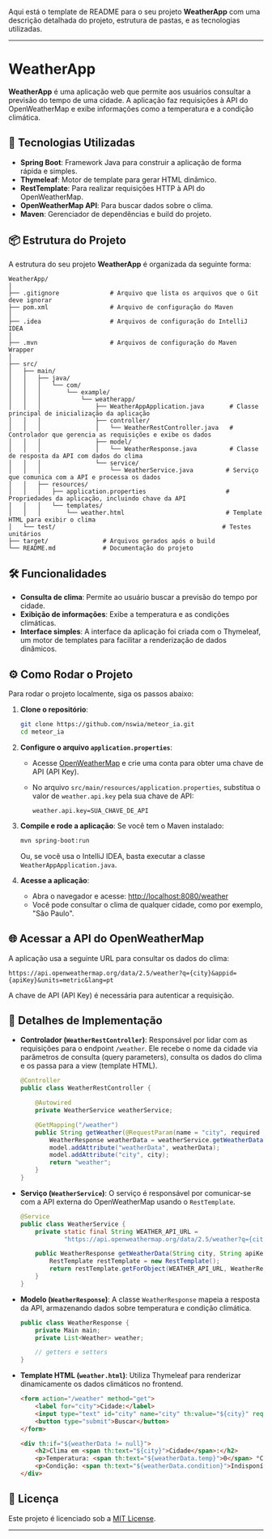 Aqui está o template de README para o seu projeto **WeatherApp** com uma descrição detalhada do projeto, estrutura de pastas, e as tecnologias utilizadas.

---

# WeatherApp

**WeatherApp** é uma aplicação web que permite aos usuários consultar a previsão do tempo de uma cidade. A aplicação faz requisições à API do OpenWeatherMap e exibe informações como a temperatura e a condição climática.

## 🚀 Tecnologias Utilizadas

* **Spring Boot**: Framework Java para construir a aplicação de forma rápida e simples.
* **Thymeleaf**: Motor de template para gerar HTML dinâmico.
* **RestTemplate**: Para realizar requisições HTTP à API do OpenWeatherMap.
* **OpenWeatherMap API**: Para buscar dados sobre o clima.
* **Maven**: Gerenciador de dependências e build do projeto.

## 📦 Estrutura do Projeto

A estrutura do seu projeto **WeatherApp** é organizada da seguinte forma:

```
WeatherApp/
│
├── .gitignore              # Arquivo que lista os arquivos que o Git deve ignorar
├── pom.xml                 # Arquivo de configuração do Maven
│
├── .idea                   # Arquivos de configuração do IntelliJ IDEA
│
├── .mvn                    # Arquivos de configuração do Maven Wrapper
│
├── src/
│   ├── main/
│   │   ├── java/
│   │   │   └── com/
│   │   │       └── example/
│   │   │           └── weatherapp/
│   │   │               ├── WeatherAppApplication.java       # Classe principal de inicialização da aplicação
│   │   │               ├── controller/
│   │   │               │   └── WeatherRestController.java   # Controlador que gerencia as requisições e exibe os dados
│   │   │               ├── model/
│   │   │               │   └── WeatherResponse.java         # Classe de resposta da API com dados do clima
│   │   │               └── service/
│   │   │                   └── WeatherService.java         # Serviço que comunica com a API e processa os dados
│   │   ├── resources/
│   │   │   ├── application.properties                      # Propriedades da aplicação, incluindo chave da API
│   │   │   └── templates/
│   │   │       └── weather.html                            # Template HTML para exibir o clima
│   └── test/                                              # Testes unitários
├── target/               # Arquivos gerados após o build
└── README.md             # Documentação do projeto
```

## 🛠️ Funcionalidades

* **Consulta de clima**: Permite ao usuário buscar a previsão do tempo por cidade.
* **Exibição de informações**: Exibe a temperatura e as condições climáticas.
* **Interface simples**: A interface da aplicação foi criada com o Thymeleaf, um motor de templates para facilitar a renderização de dados dinâmicos.

## ⚙️ Como Rodar o Projeto

Para rodar o projeto localmente, siga os passos abaixo:

1. **Clone o repositório**:

   ```bash
   git clone https://github.com/nswia/meteor_ia.git
   cd meteor_ia
   ```

2. **Configure o arquivo `application.properties`**:

   * Acesse [OpenWeatherMap](https://openweathermap.org/api) e crie uma conta para obter uma chave de API (API Key).
   * No arquivo `src/main/resources/application.properties`, substitua o valor de `weather.api.key` pela sua chave de API:

     ```properties
     weather.api.key=SUA_CHAVE_DE_API
     ```

3. **Compile e rode a aplicação**:
   Se você tem o Maven instalado:

   ```bash
   mvn spring-boot:run
   ```

   Ou, se você usa o IntelliJ IDEA, basta executar a classe `WeatherAppApplication.java`.

4. **Acesse a aplicação**:

   * Abra o navegador e acesse: [http://localhost:8080/weather](http://localhost:8080/weather)
   * Você pode consultar o clima de qualquer cidade, como por exemplo, "São Paulo".

## 🌐 Acessar a API do OpenWeatherMap

A aplicação usa a seguinte URL para consultar os dados do clima:

```
https://api.openweathermap.org/data/2.5/weather?q={city}&appid={apiKey}&units=metric&lang=pt
```

A chave de API (API Key) é necessária para autenticar a requisição.

## 🔧 Detalhes de Implementação

* **Controlador (`WeatherRestController`)**:
  Responsável por lidar com as requisições para o endpoint `/weather`. Ele recebe o nome da cidade via parâmetros de consulta (query parameters), consulta os dados do clima e os passa para a view (template HTML).

  ```java
  @Controller
  public class WeatherRestController {

      @Autowired
      private WeatherService weatherService;

      @GetMapping("/weather")
      public String getWeather(@RequestParam(name = "city", required = false, defaultValue = "São Paulo") String city, Model model) {
          WeatherResponse weatherData = weatherService.getWeatherData(city, "SUA_CHAVE_DE_API");
          model.addAttribute("weatherData", weatherData);
          model.addAttribute("city", city);
          return "weather";
      }
  }
  ```

* **Serviço (`WeatherService`)**:
  O serviço é responsável por comunicar-se com a API externa do OpenWeatherMap usando o `RestTemplate`.

  ```java
  @Service
  public class WeatherService {
      private static final String WEATHER_API_URL =
              "https://api.openweathermap.org/data/2.5/weather?q={city}&appid={apiKey}&units=metric&lang=pt";

      public WeatherResponse getWeatherData(String city, String apiKey) {
          RestTemplate restTemplate = new RestTemplate();
          return restTemplate.getForObject(WEATHER_API_URL, WeatherResponse.class, city, apiKey);
      }
  }
  ```

* **Modelo (`WeatherResponse`)**:
  A classe `WeatherResponse` mapeia a resposta da API, armazenando dados sobre temperatura e condição climática.

  ```java
  public class WeatherResponse {
      private Main main;
      private List<Weather> weather;

      // getters e setters
  }
  ```

* **Template HTML (`weather.html`)**:
  Utiliza Thymeleaf para renderizar dinamicamente os dados climáticos no frontend.

  ```html
  <form action="/weather" method="get">
      <label for="city">Cidade:</label>
      <input type="text" id="city" name="city" th:value="${city}" required>
      <button type="submit">Buscar</button>
  </form>

  <div th:if="${weatherData != null}">
      <h2>Clima em <span th:text="${city}">Cidade</span>:</h2>
      <p>Temperatura: <span th:text="${weatherData.temp}">0</span> °C</p>
      <p>Condição: <span th:text="${weatherData.condition}">Indisponível</span></p>
  </div>
  ```

## 📄 Licença

Este projeto é licenciado sob a [MIT License](LICENSE).

---

